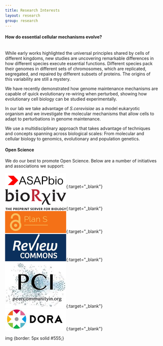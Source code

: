 ```yaml
---
title: Research Interests
layout: research
group: research
---
```

<h4><b>How do essential cellular mechanisms evolve?</b></h4><br>
While early works highlighted the universal principles shared by cells of different kingdoms, new studies are uncovering remarkable differences in how different species execute essential functions. Different species pack their genomes in different sets of chromosomes, which are replicated, segregated, and repaired by different subsets of proteins. The origins of this variability are still a mystery. 

We have recently demonstrated how genome maintenance mechanisms are capable of quick evolutionary re-wiring when perturbed, showing how evolutionary cell biology can be studied experimentally. 

In our lab we take advantage of <i>S.cerevisiae</i> as a model eukaryotic organism and we investigate the molecular mechanisms that allow cells to adapt to perturbations in genome maintenance. 

We use a multidisciplinary approach that takes advantage of techniques and concepts spanning across biological scales: From molecular and cellular biology to genomics, evolutionary and population genetics.

#### Open Science
We do our best to promote Open Science. Below are a number of initiatives and associations we support:

[<img src="/static/img/asapbio-logo.png">](https://asapbio.org/){:target="_blank"}
[<img src="/static/img/biorxiv2.jpeg">](https://www.biorxiv.org/){:target="_blank"}
[<img src="/static/img/plans.jpeg">](https://www.coalition-s.org/){:target="_blank"}
[<img src="/static/img/reviewcommons.jpeg">](https://www.reviewcommons.org/){:target="_blank"}
[<img src="/static/img/pci.jpeg">](https://peercommunityin.org/){:target="_blank"}
[<img src="/static/img/dora.jpeg">](https://sfdora.org/){:target="_blank"}

<!--![alt text](https://FumaLab.github.io/static/img/biorxiv2.jpeg?raw=true)-->
img {border: 5px solid #555;}